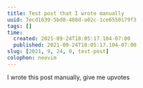 ```yaml
---
title: Test post that I wrote manually
uuid: 7ecd1639-5bd8-408d-a02c-1ce6550179f3
tags: []
time:
  created: 2021-09-24T18:05:17.104-07:00
  published: 2021-09-24T18:05:17.104-07:00
slug: [2021, 9, 24, 0, test-post]
colophon: neovim
---
```


I wrote this post manually, give me upvotes
